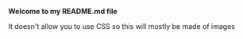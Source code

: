 **Welcome to my README.md file**
<p>It doesn't allow you to use CSS so this will mostly be made of images
</p>
